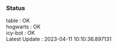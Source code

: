 ### Status


table : OK  
hogwarts : OK  
icy-bot : OK  
Latest Update : 2023-04-11 10:10:36.897131
